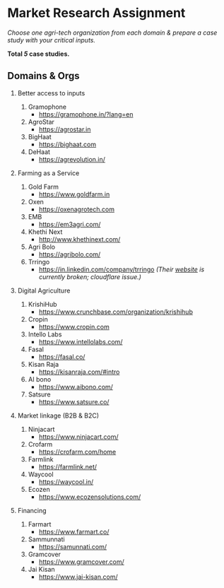 # Market Research Assignment

_Choose one agri-tech organization from each domain & prepare a case study with your critical inputs._ 

__Total *5* case studies.__

## Domains & Orgs

1. Better access to inputs
    1. Gramophone
        - https://gramophone.in/?lang=en
    2. AgroStar
        - https://agrostar.in
    3. BigHaat
        - https://bighaat.com
    4. DeHaat
        - https://agrevolution.in/

2. Farming as a Service
    1. Gold Farm
        - https://www.goldfarm.in
    2. Oxen
        - https://oxenagrotech.com
    3. EMB
        - https://em3agri.com/
    4. Khethi Next
        - http://www.khethinext.com/
    5. Agri Bolo
        - https://agribolo.com/
    6. Trringo
        - https://in.linkedin.com/company/trringo _(Their [website](www.trringo.com) is currently broken; cloudflare issue.)_

3. Digital Agriculture
    1. KrishiHub
        - https://www.crunchbase.com/organization/krishihub
    2. Cropin
        - https://www.cropin.com
    3. Intello Labs
        - https://www.intellolabs.com/
    4. Fasal
        - https://fasal.co/
    5. Kisan Raja
        - https://kisanraja.com/#intro
    6. AI bono
        - https://www.aibono.com/
    7. Satsure
        - https://www.satsure.co/

4. Market linkage (B2B & B2C)
    1. Ninjacart
        - https://www.ninjacart.com/
    2. Crofarm
        - https://crofarm.com/home
    3. Farmlink
        - https://farmlink.net/
    4. Waycool
        - https://waycool.in/
    5. Ecozen
        - https://www.ecozensolutions.com/

5. Financing
    1. Farmart
        - https://www.farmart.co/
    2. Sammunnati
        - https://samunnati.com/
    3. Gramcover
        - https://www.gramcover.com/
    4. Jai Kisan
        - https://www.jai-kisan.com/